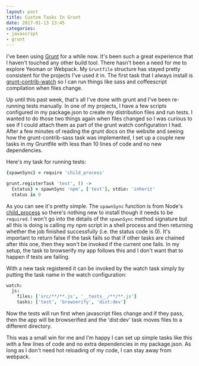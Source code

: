 ```yaml
---
layout: post
title: Custom Tasks In Grunt
date: 2017-01-13 13:45
categories:
- javascript
- grunt
---
```


I've been using [Grunt](https://github.com/gruntjs/grunt) for a while now. It's been such a great experience that I haven't touched any other build tool. There hasn't been a need for me to explore Yeoman or Webpack. My `Gruntfile` structure has stayed pretty consistent for the projects I've used it in. The first task that I always install is [grunt-contrib-watch](https://github.com/gruntjs/grunt-contrib-watch) so I can run things like sass and coffeescript compilation when files change.

Up until this past week, that's all I've done with grunt and I've been re-running tests manually. In one of my projects, I have a few scripts configured in my package.json to create my distribution files and run tests. I wanted to do those two things again when files changed so I was curious to see if I could attach them as part of the grunt watch configuration I had. After a few minutes of reading the grunt docs on the website and seeing how the grunt-contrib-sass task was implemented, I set up a couple new tasks in my Gruntfile with less than 10 lines of code and no new dependencies.

Here's my task for running tests:

``` coffeescript
{spawnSync} = require 'child_process'

grunt.registerTask 'test', () ->
  {status} = spawnSync 'npm', ['test'], stdio: 'inherit'
  status is 0
```

As you can see it's pretty simple. The `spawnSync` function is from Node's [child_process](https://nodejs.org/api/child_process.html) so there's nothing new to install though it needs to be `required`. I won't go into the details of the `spawnSync` method signature but all this is doing is calling my npm script in a shell process and then returning whether the job finished successfully (i.e. the status code is 0). It's important to return false if the task fails so that if other tasks are chained after this one, then they won't be invoked if the current one fails. In my setup, the task to browserify my app follows this and I don't want that to happen if tests are failing.

With a new task registered it can be invoked by the watch task simply by putting the task name in the watch configuration:

``` coffeescript
watch:
  js:
    files: ['src/**/**.js', '__tests__/**/**.js']
    tasks: ['test', 'browserify', 'dist:dev']
```

Now the tests will run first when javascript files change and if they pass, then the app will be browserified and the 'dist:dev' task moves files to a different directory.

This was a small win for me and I'm happy I can set up simple tasks like this with a few lines of code and no extra dependencies in my package.json. As long as I don't need hot reloading of my code, I can stay away from webpack.
